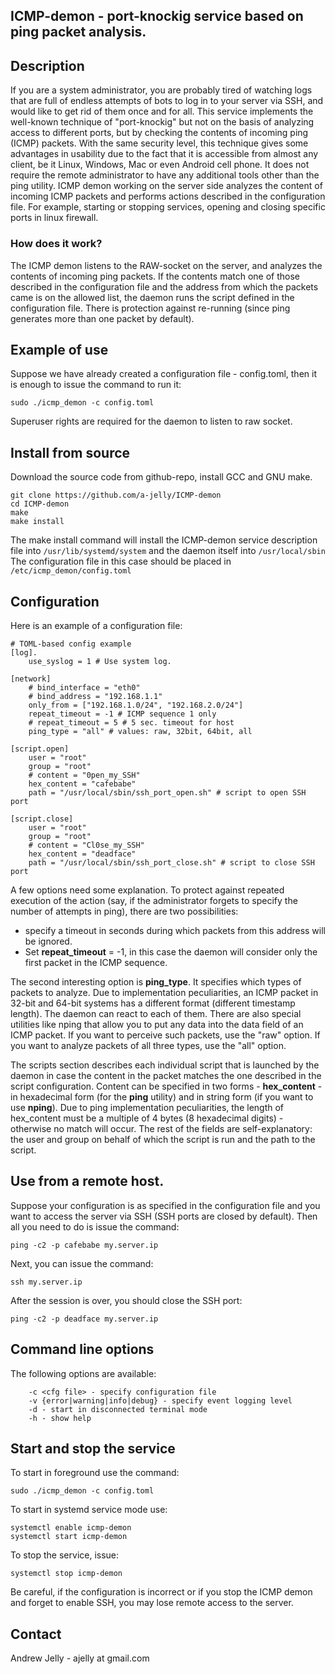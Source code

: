 ## ICMP-demon - port-knockig service based on ping packet analysis.

## Description
If you are a system administrator, you are probably tired of watching logs that are full of endless attempts of bots to log in to your server via SSH, and would like to get rid of them once and for all. This service implements the well-known technique of "port-knockig" but not on the basis of analyzing access to different ports, but by checking the contents of incoming ping (ICMP) packets. With the same security level, this technique gives some advantages in usability due to the fact that it is accessible from almost any client, be it Linux, Windows, Mac or even Android cell phone. It does not require the remote administrator to have any additional tools other than the ping utility. ICMP demon working on the server side analyzes the content of incoming ICMP packets and performs actions described in the configuration file. For example, starting or stopping services, opening and closing specific ports in linux firewall.

### How does it work?

The ICMP demon listens to the RAW-socket on the server, and analyzes the contents of incoming ping packets. If the contents match one of those described in the configuration file and the address from which the packets came is on the allowed list, the daemon runs the script defined in the configuration file. There is protection against re-running (since ping generates more than one packet by default). 


## Example of use
Suppose we have already created a configuration file - config.toml, then it is enough to issue the command to run it:
```
sudo ./icmp_demon -c config.toml
```
Superuser rights are required for the daemon to listen to raw socket.

## Install from source

Download the source code from github-repo, install GCC and GNU make.
```
git clone https://github.com/a-jelly/ICMP-demon
cd ICMP-demon
make
make install
```    
The make install command will install the ICMP-demon service description file into ``/usr/lib/systemd/system`` and the daemon itself into ``/usr/local/sbin``
The configuration file in this case should be placed in ``/etc/icmp_demon/config.toml``

## Configuration

Here is an example of a configuration file:
```
# TOML-based config example
[log].
    use_syslog = 1 # Use system log.

[network]
    # bind_interface = "eth0"               
    # bind_address = "192.168.1.1"
    only_from = ["192.168.1.0/24", "192.168.2.0/24"]
    repeat_timeout = -1 # ICMP sequence 1 only
    # repeat_timeout = 5 # 5 sec. timeout for host
    ping_type = "all" # values: raw, 32bit, 64bit, all

[script.open]
    user = "root"
    group = "root"
    # content = "0pen_my_SSH"
    hex_content = "cafebabe"
    path = "/usr/local/sbin/ssh_port_open.sh" # script to open SSH port

[script.close]
    user = "root"
    group = "root"
    # content = "Cl0se_my_SSH"
    hex_content = "deadface"
    path = "/usr/local/sbin/ssh_port_close.sh" # script to close SSH port   
```
A few options need some explanation. To protect against repeated execution of the action (say, if the administrator forgets to specify the number of attempts in ping), there are two possibilities:
- specify a timeout in seconds during which packets from this address will be ignored.
- Set **repeat_timeout** = -1, in this case the daemon will consider only the first packet in the ICMP sequence.
  
The second interesting option is **ping_type**. It specifies which types of packets to analyze. Due to implementation peculiarities, an ICMP packet in 32-bit and 64-bit systems has a different format (different timestamp length). The daemon can react to each of them. There are also special utilities like nping that allow you to put any data into the data field of an ICMP packet. If you want to perceive such packets, use the "raw" option. If you want to analyze packets of all three types, use the "all" option. 
 
The scripts section describes each individual script that is launched by the daemon in case the content in the packet matches the one described in the script configuration. Content can be specified in two forms - **hex_content** - in hexadecimal form (for the **ping** utility) and in string form (if you want to use **nping**). Due to ping implementation peculiarities, the length of hex_content must be a multiple of 4 bytes (8 hexadecimal digits) - otherwise no match will occur. The rest of the fields are self-explanatory: the user and group on behalf of which the script is run and the path to the script.
	
## Use from a remote host.
Suppose your configuration is as specified in the configuration file and you want to access the server via SSH (SSH ports are closed by default).
Then all you need to do is issue the command:
```
ping -c2 -p cafebabe my.server.ip
```
Next, you can issue the command:
```
ssh my.server.ip
```
After the session is over, you should close the SSH port:
``` 
ping -c2 -p deadface my.server.ip
```

## Command line options
The following options are available:
```
	-c <cfg file> - specify configuration file
	-v {error|warning|info|debug} - specify event logging level
	-d - start in disconnected terminal mode
	-h - show help
```  

## Start and stop the service

To start in foreground use the command:
```
sudo ./icmp_demon -c config.toml
```
To start in systemd service mode use:
```
systemctl enable icmp-demon
systemctl start icmp-demon
```   
To stop the service, issue:
```
systemctl stop icmp-demon
```   
Be careful, if the configuration is incorrect or if you stop the ICMP demon and forget to enable SSH, you may lose remote access to the server.

## Contact 
Andrew Jelly - ajelly at gmail.com
